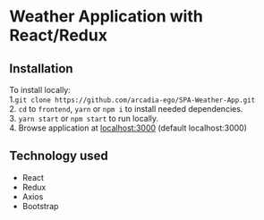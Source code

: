 # Weather Application with React/Redux

## Installation
To install locally:  
1.`git clone https://github.com/arcadia-ego/SPA-Weather-App.git`  
2. `cd` to `frontend`, `yarn` or `npm i` to install needed dependencies.  
3. `yarn start` or `npm start` to run locally.  
4. Browse application at [localhost:3000](http://localhost:3000) (default localhost:3000)  


## Technology used
* React  
* Redux  
* Axios  
* Bootstrap  
